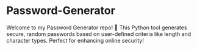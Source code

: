 # Password-Generator
Welcome to my Password Generator repo! 🔐 This Python tool generates secure, random passwords based on user-defined criteria like length and character types. Perfect for enhancing online security!
